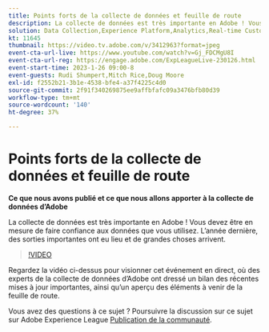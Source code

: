 ```yaml
---
title: Points forts de la collecte de données et feuille de route
description: La collecte de données est très importante en Adobe ! Vous devez être en mesure de faire confiance aux données que vous utilisez. L’année dernière, des sorties importantes ont eu lieu et de grandes choses arrivent.
solution: Data Collection,Experience Platform,Analytics,Real-time Customer Data Platform,Customer Journey Analytics
kt: 11645
thumbnail: https://video.tv.adobe.com/v/3412963?format=jpeg
event-cta-url-live: https://www.youtube.com/watch?v=Gj_FDCMgU8I
event-cta-url-reg: https://engage.adobe.com/ExpLeagueLive-230126.html
event-start-time: 2023-1-26 09:00-8
event-guests: Rudi Shumpert,Mitch Rice,Doug Moore
exl-id: f2552b21-3b1e-4538-bfe4-a37f4225c4d0
source-git-commit: 2f91f340269875ee9affbfafc09a3476bfb80d39
workflow-type: tm+mt
source-wordcount: '140'
ht-degree: 37%

---
```


# Points forts de la collecte de données et feuille de route

**Ce que nous avons publié et ce que nous allons apporter à la collecte de données d’Adobe**

La collecte de données est très importante en Adobe ! Vous devez être en mesure de faire confiance aux données que vous utilisez. L’année dernière, des sorties importantes ont eu lieu et de grandes choses arrivent.

>[!VIDEO](https://video.tv.adobe.com/v/3412963/?quality=12&learn=on)

Regardez la vidéo ci-dessus pour visionner cet événement en direct, où des experts de la collecte de données d’Adobe ont dressé un bilan des récentes mises à jour importantes, ainsi qu’un aperçu des éléments à venir de la feuille de route.

Vous avez des questions à ce sujet ? Poursuivre la discussion sur ce sujet sur Adobe Experience League [Publication de la communauté](https://experienceleaguecommunities.adobe.com/t5/adobe-experience-platform-launch/experience-league-live-post-session-discussion-data-collection/m-p/569923#M316).
